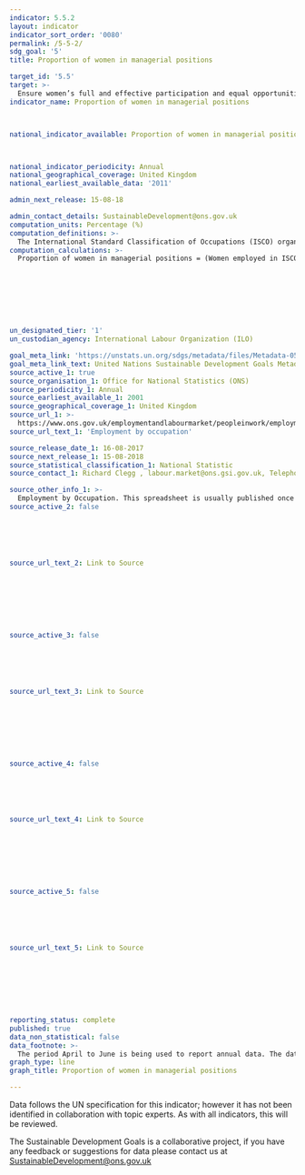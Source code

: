 ```yaml
---
indicator: 5.5.2
layout: indicator
indicator_sort_order: '0080'
permalink: /5-5-2/
sdg_goal: '5'
title: Proportion of women in managerial positions

target_id: '5.5'
target: >-
  Ensure women’s full and effective participation and equal opportunities for leadership at all levels of decision-making in political, economic and public life
indicator_name: Proportion of women in managerial positions



national_indicator_available: Proportion of women in managerial positions



national_indicator_periodicity: Annual
national_geographical_coverage: United Kingdom
national_earliest_available_data: '2011'

admin_next_release: 15-08-18

admin_contact_details: SustainableDevelopment@ons.gov.uk
computation_units: Percentage (%)
computation_definitions: >-
  The International Standard Classification of Occupations (ISCO) organizes jobs into a clearly defined set of groups according to the tasks and duties undertaken in the job. The first version of ISCO was published in 1958 and since then, ISCO has been revised in 1968, 1988 and 2008. Employed persons are all persons of working age who during a specified brief period, such as one week or one day, were in the following categories: i) paid employment (whether at work or with a job but not at work); or  ii) self-employment (whether at work or with an enterprise but not at work). For more detailed information, please refer to the Resolution concerning statistics of work, employment and labour underutilization, adopted by the Nineteenth International Conference of Labour Statisticians (October 2013): http://ilo.org/global/statistics-and-databases/standards-and-guidelines/resolutions-adopted-byinternational-conferences-of-labour-statisticians/WCMS_230304/lang--en/index.htm.
computation_calculations: >-
  Proportion of women in managerial positions = (Women employed in ISCO-08 category 1 - Women employed in ISCO-08 category 14) / (All persons employed in ISCO-08 category 1 - all persons employed in ISCO-08 category 14) * 100 OR Proportion of women in managerial positions = (Women employed in ISCO-88 category 1 - Women employed in ISCO-88 category 13) / (All persons employed in ISCO-88 category 1 - all persons employed in ISCO-88 category 13) * 100








un_designated_tier: '1'
un_custodian_agency: International Labour Organization (ILO)

goal_meta_link: 'https://unstats.un.org/sdgs/metadata/files/Metadata-05-05-02.pdf'
goal_meta_link_text: United Nations Sustainable Development Goals Metadata (PDF 372 KB)
source_active_1: true
source_organisation_1: Office for National Statistics (ONS)
source_periodicity_1: Annual
source_earliest_available_1: 2001
source_geographical_coverage_1: United Kingdom
source_url_1: >-
  https://www.ons.gov.uk/employmentandlabourmarket/peopleinwork/employmentandemployeetypes/datasets/employmentbyoccupationemp04
source_url_text_1: 'Employment by occupation'

source_release_date_1: 16-08-2017
source_next_release_1: 15-08-2018
source_statistical_classification_1: National Statistic
source_contact_1: Richard Clegg , labour.market@ons.gsi.gov.uk, Telephone +44 (0)1633 455400 

source_other_info_1: >-
  Employment by Occupation. This spreadsheet is usually published once a year in August and provides a detailed snapshot of employment by occupation, broken down by sex. These estimates are sourced from the Labour Force Survey, a survey of households.
source_active_2: false






source_url_text_2: Link to Source








source_active_3: false






source_url_text_3: Link to Source








source_active_4: false






source_url_text_4: Link to Source








source_active_5: false






source_url_text_5: Link to Source








reporting_status: complete
published: true
data_non_statistical: false
data_footnote: >-
  The period April to June is being used to report annual data. The date on the X axis is the year at the start of the period
graph_type: line
graph_title: Proportion of women in managerial positions

---
```

Data follows the UN specification for this indicator; however it has not been identified in collaboration with topic experts. As with all indicators, this will be reviewed.
  
The Sustainable Development Goals is a collaborative project, if you have any feedback or suggestions for data please contact us at <SustainableDevelopment@ons.gov.uk>


